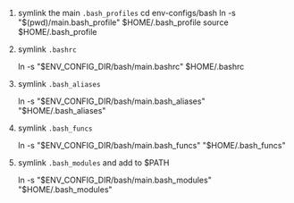 
1. symlink the main `.bash_profiles`
    cd env-configs/bash
    ln -s "$(pwd)/main.bash_profile" $HOME/.bash_profile
    source $HOME/.bash_profile

2. symlink `.bashrc`

    ln -s "$ENV_CONFIG_DIR/bash/main.bashrc" $HOME/.bashrc
    
3. symlink `.bash_aliases`

    ln -s "$ENV_CONFIG_DIR/bash/main.bash_aliases" "$HOME/.bash_aliases"

4. symlink `.bash_funcs`

    ln -s "$ENV_CONFIG_DIR/bash/main.bash_funcs" "$HOME/.bash_funcs"

5. symlink `.bash_modules` and add to $PATH

    ln -s "$ENV_CONFIG_DIR/bash/main.bash_modules" "$HOME/.bash_modules"

    
